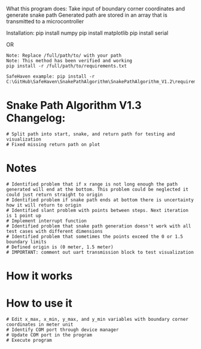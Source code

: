 What this program does:
    Take input of boundary corner coordinates and generate snake path
    Generated path are stored in an array that is transmitted to a microcontroller

Installation:
    pip install numpy
    pip install matplotlib
    pip install serial

OR

    Note: Replace /full/path/to/ with your path
    Note: This method has been verified and working
    pip install -r /full/path/to/requirements.txt

    SafeHaven example: pip install -r C:\GitHub\SafeHaven\SnakePathAlgorithm\SnakePathAlgorithm_V1.2\requirements.txt

# Snake Path Algorithm V1.3 Changelog:
    # Split path into start, snake, and return path for testing and visualization
    # Fixed missing return path on plot

# Notes
    # Identified problem that if x range is not long enough the path generated will end at the bottom. This problem could be neglected it could just return straight to origin
    # Identified problem if snake path ends at bottom there is uncertainty how it will return to origin
    # Identified slant problem with points between steps. Next iteration is 1 point up
    # Implement interrupt function
    # Identified problem that snake path generation doesn't work with all test cases with different dimensions
    # Identified problem that sometimes the points exceed the 0 or 1.5 boundary limits
    # Defined origin is (0 meter, 1.5 meter)
    # IMPORTANT: comment out uart transmission block to test visualization

# How it works


# How to use it
    # Edit x_max, x_min, y_max, and y_min variables with boundary corner coordinates in meter unit
    # Identify COM port through device manager
    # Update COM port in the program 
    # Execute program